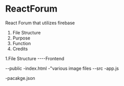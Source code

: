 # ReactForum
React Forum that utilizes firebase 
1. File Structure
2. Purpose
3. Function
4. Credits

1.File Structure
----Frontend

--public
-index.html
-"various image files
--src
-app.js

-pacakge.json
